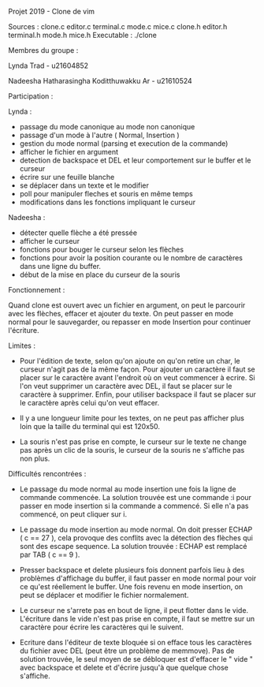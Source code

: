 
Projet 2019 - Clone de vim

Sources : clone.c editor.c terminal.c mode.c mice.c clone.h editor.h terminal.h mode.h mice.h
Executable : ./clone


Membres du groupe :

Lynda Trad                                  - u21604852

Nadeesha Hatharasingha Koditthuwakku Ar     - u21610524


Participation : 

Lynda : 

- passage du mode canonique au mode non canonique
- passage d'un mode à l'autre ( Normal, Insertion )
- gestion du mode normal (parsing et execution de la commande)
- afficher le fichier en argument
- detection de backspace et DEL et leur comportement sur le buffer et le curseur
- écrire sur une feuille blanche
- se déplacer dans un texte et le modifier
- poll pour manipuler fleches et souris en même temps
- modifications dans les fonctions impliquant le curseur

Nadeesha :

- détecter quelle flèche a été pressée
- afficher le curseur
- fonctions pour bouger le curseur selon les flèches
- fonctions pour avoir la position courante ou le nombre de caractères dans une ligne du buffer.
- début de la mise en place du curseur de la souris


Fonctionnement :

Quand clone est ouvert avec un fichier en argument, on peut le parcourir avec les flèches,
effacer et ajouter du texte.
On peut passer en mode normal pour le sauvegarder, ou repasser en mode Insertion pour continuer l'écriture.

Limites :

- Pour l'édition de texte, selon qu'on ajoute on qu'on retire un char, le curseur n'agit pas de la même façon.
Pour ajouter un caractère il faut se placer sur le caractère avant l'endroit où on veut commencer à ecrire.
Si l'on veut supprimer un caractère avec DEL, il faut se placer sur le caractère à supprimer.
Enfin, pour utiliser backspace il faut se placer sur le caractère après celui qu'on veut effacer.

- Il y a une longueur limite pour les textes, on ne peut pas afficher plus loin que la taille du terminal
qui est 120x50.

- La souris n'est pas prise en compte, le curseur sur le texte ne change pas après un clic de la souris,
le curseur de la souris ne s'affiche pas non plus.


Difficultés rencontrées :

- Le passage du mode normal au mode insertion une fois la ligne de commande commencée.
    La solution trouvée est une commande :i pour passer en mode insertion si la commande a commencé.
    Si elle n'a pas commencé, on peut cliquer sur i.

- Le passage du mode insertion au mode normal. On doit presser ECHAP ( c == 27 ), cela provoque des
conflits avec la détection des flèches qui sont des escape sequence.
    La solution trouvée : ECHAP est remplacé par TAB ( c == 9 ).

- Presser backspace et delete plusieurs fois donnent parfois lieu à des problèmes
d'affichage du buffer, il faut passer en mode normal pour voir ce qu'est réellement le buffer.
Une fois revenu en mode insertion, on peut se déplacer et modifier le fichier normalement.

- Le curseur ne s'arrete pas en bout de ligne, il peut flotter dans le vide. L'écriture dans le vide n'est pas prise
en compte, il faut se mettre sur un caractère pour écrire les caractères qui le suivent.

- Ecriture dans l'éditeur de texte bloquée si on efface tous les caractères du fichier avec DEL (peut être un problème
de memmove). Pas de solution trouvée, le seul moyen de se débloquer est d'effacer le " vide " avec backspace et delete
et d'écrire jusqu'à que quelque chose s'affiche.

